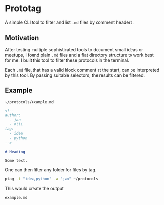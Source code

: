 # Prototag

A simple CLI tool to filter and list `.md` files by comment headers.

## Motivation

After testing multiple sophisticated tools to document small ideas or
meetups, I found plain `.md` files and a flat directory structure to work best
for me. I built this tool to filter these protocols in the terminal.

Each `.md` file, that has a valid block comment at the start,
can be interpreted by this tool. By passing suitable selectors, the results
can be filtered.

## Example

`~/protocols/example.md`

```md
<!--
author: 
  - jan
  - olli
tag: 
  - idea
  - python
-->

# Heading

Some text.
```

One can then filter any folder for files by tag.

```bash
ptag -t "idea,python" -a "jan" ~/protocols
```

This would create the output

```
example.md
```
